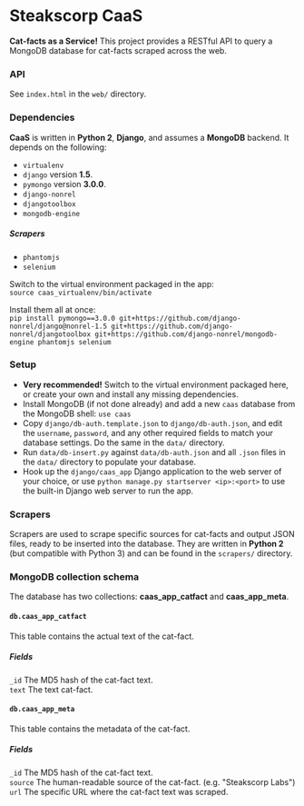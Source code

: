 # Steakscorp CaaS
**Cat-facts as a Service!** This project provides a RESTful API to query a MongoDB database for cat-facts scraped across the web.

### API
See `index.html` in the `web/` directory.

### Dependencies
**CaaS** is written in **Python 2**, **Django**, and assumes a **MongoDB** backend. It depends on the following:
 * `virtualenv`
 * `django` version **1.5**.
 * `pymongo` version **3.0.0**.
 * `django-nonrel`
 * `djangotoolbox`
 * `mongodb-engine`

##### Scrapers
 * `phantomjs`
 * `selenium`

Switch to the virtual environment packaged in the app:<br />
`source caas_virtualenv/bin/activate`

Install them all at once:<br />
`pip install pymongo==3.0.0 git+https://github.com/django-nonrel/django@nonrel-1.5 git+https://github.com/django-nonrel/djangotoolbox git+https://github.com/django-nonrel/mongodb-engine phantomjs selenium`

### Setup
 * **Very recommended!** Switch to the virtual environment packaged here, or create your own and install any missing dependencies.
 * Install MongoDB (if not done already) and add a new `caas` database from the MongoDB shell: `use caas`
 * Copy `django/db-auth.template.json` to `django/db-auth.json`, and edit the `username`, `password`, and any other required fields to match your database settings. Do the same in the `data/` directory.
 * Run `data/db-insert.py` against `data/db-auth.json` and all `.json` files in the `data/` directory to populate your database.
 * Hook up the `django/caas_app` Django application to the web server of your choice, or use `python manage.py startserver <ip>:<port>` to use the built-in Django web server to run the app.

### Scrapers
Scrapers are used to scrape specific sources for cat-facts and output JSON files, ready to be inserted into the database. They are written in **Python 2** (but compatible with Python 3) and can be found in the `scrapers/` directory.

### MongoDB collection schema
The database has two collections: **caas_app_catfact** and **caas_app_meta**.

#### `db.caas_app_catfact`
This table contains the actual text of the cat-fact.

##### Fields
`_id` The MD5 hash of the cat-fact text. <br>
`text` The text cat-fact.

#### `db.caas_app_meta`
This table contains the metadata of the cat-fact.

##### Fields
`_id` The MD5 hash of the cat-fact text. <br>
`source` The human-readable source of the cat-fact. (e.g. "Steakscorp Labs") <br>
`url` The specific URL where the cat-fact text was scraped.
